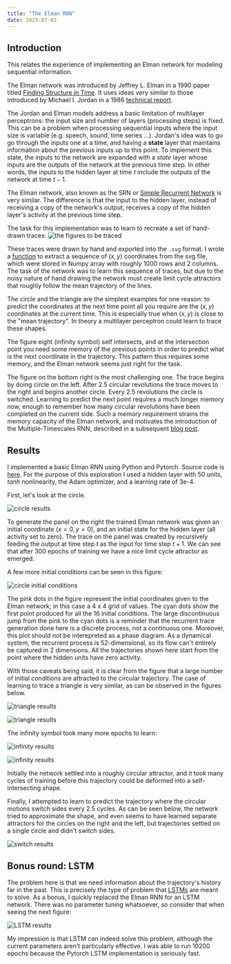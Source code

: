 ```yaml
---
title: "The Elman RNN"
date: 2023-07-02
---
```


## Introduction

This relates the experience of implementing an Elman network for modeling sequential information. 

The Elman network was introduced by Jeffrey L. Elman in a 1990 paper titled 
[Finding Structure in Time](https://onlinelibrary.wiley.com/doi/10.1207/s15516709cog1402_1). It uses ideas very similar to those introduced by
Michael I. Jordan in a 1986 [technical report](https://cseweb.ucsd.edu/~gary/PAPER-SUGGESTIONS/Jordan-TR-8604-OCRed.pdf).

The Jordan and Elman models address a basic limitation of multilayer perceptrons: the input size and number of layers (processing steps) is fixed.
This can be a problem when processing sequential inputs where the input size is variable (e.g. speech, sound, time series ...). Jordan's idea was to go
go through the inputs one at a time, and having a **state** layer that maintains information about the previous inputs up to this point.
To implement this state, the inputs to the network are expanded with a *state* layer whose inputs are the outputs of the network at the previous
time step. In other words, the inputs to the hidden layer at time $t$ include the outputs of the network at time $t-1$.

The Elman network, also known as the SRN or [Simple Recurrent Network](https://web.stanford.edu/group/pdplab/pdphandbook/handbookch8.html) is
very similar. The difference is that the input to the hidden layer, instead of receiving a copy of the network's output, receives a copy of
the hidden layer's activity at the previous time step.

The task for this implementation was to learn to recreate a set of hand-drawn traces:
![the figures to be traced](/assets/figures.png)

These traces were drawn by hand and exported into the `.svg` format. I wrote a [function](https://github.com/sergio-verduzco/deep_explorations/blob/main/rnn/coords_from_svg.ipynb) to extract a sequence of $(x,y)$ coordinates
from the svg file, which were stored in Numpy array with roughly 1000 rows and 2 columns. The task of the network was to learn this sequence
of traces, but due to the noisy nature of hand drawing the network must create limit cycle attractors that roughly follow the mean
trajectory of the lines.

The circle and the triangle are the simplest examples for one reason: to predict the coordinates at the next time point all you require are the $(x, y)$ coordinates at the current time. This is especially true when $(x, y)$ is close to the "mean trajectory". In theory a multilayer perceptron could learn to trace these shapes.

The figure eight (infinity symbol) self intersects, and at the intersection point you need some memory of the previous points in order to predict what is the next coordinate in the trajectory. This pattern thus requires some memory, and the Elman network seems just right for the task.

The figure on the bottom right is the most challenging one. The trace begins by doing circle on the left. After 2.5 circular revolutions the trace moves to the right and begins another circle. Every 2.5 revolutions the circle is switched. Learning to predict the next point requires a much longer memory now, enough to remember how many circular revolutions have been completed on the current side. Such a memory requirement strains the memory capacity of the Elman network, and motivates the introduction of the Multiple-Timescales RNN, described in a subsequent [blog post](https://sergio-verduzco.github.io/2023/07/03/mtrnn.html).

## Results

I implemented a basic Elman RNN using Python and Pytorch. Source code is [here](https://github.com/sergio-verduzco/deep_explorations/blob/main/rnn/Elman_network.ipynb). For the purpose of this exploration I used a hidden layer with 50 units, *tanh* nonlinearity, the Adam optimizer, and a learning rate of 3e-4.

First, let's look at the circle.

![circle results](/assets/circle10_elman.png)

To generate the panel on the right the trained Elman network was given an initial coordinate ($x=0, y=0$), and an initial state for the hidden layer (all activity set to zero). The trace on the panel was created by recursively feeding the output at time step $t$ as the input for time step $t+1$. We can see that after 300 epochs of training we have a nice limit cycle attractor as emerged.

A few more initial conditions can be seen in this figure:

![circle initial conditions](/assets/circle10_elman_ic.png)

The pink dots in the figure represent the initial coordinates given to the Elman network; in this case a 4 x 4 grid of values. The cyan dots show the first point produced for all the 16 initial conditions. The large discontinuous jump from the pink to the cyan dots is a reminder that the recurrent trace generation done here is a discrete process, not a continuous one. Moreover, this plot should not be interepreted as a phase diagram. As a dynamical system, the recurrent process is 52-dimensional, so its flow can't entirely be captured in 2 dimensions. All the trajectories shown here start from the point where the hidden units have zero activity.

With those caveats being said, it is clear from the figure that a large number of initial conditions are attracted to the circular trajectory. The case of learning to trace a triangle is very similar, as can be observed in the figures below.

![triangle results](/assets/triangle10_elman.png)

![triangle results](/assets/triangle10_elman_ic.png)

The infinity symbol took many more epochs to learn:

![infinity results](/assets/infty10_elman.png)

![infinity results](/assets/infty10_elman_ic.png)

Initially the network settled into a roughly circular attractor, and it took many cycles of training before this trajectory could be deformed into a self-intersecting shape.

Finally, I attempted to learn to predict the trajectory where the circular motions switch sides every 2.5 cycles. As can be seen below, the network tried to approximate the shape, and even seems to have learned separate attractors for the circles on the right and the left, but trajectories settled on a single circle and didn't switch sides.

![switch results](/assets/switch_circle2_circle2_4200_elman.png.png)

## Bonus round: LSTM

The problem here is that we need information about the trajectory's history far in the past. This is precisely the type of problem that [LSTMs](https://en.wikipedia.org/wiki/Long_short-term_memory) are meant to solve. As a bonus, I quickly replaced the Elman RNN for an LSTM network. There was no parameter tuning whatsoever, so consider that when seeing the next figure:

![LSTM results](/assets/switch_circle2_lstm.png)

My impression is that LSTM can indeed solve this problem, although the current parameters aren't particularly effective. I was able to run 10200 epochs because the Pytorch LSTM implementation is seriously fast.










